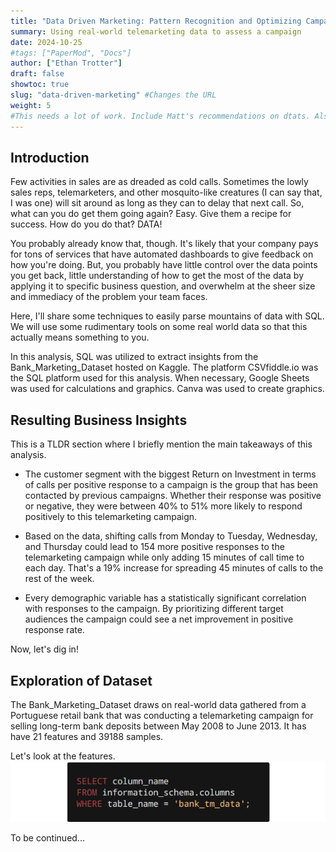 ```yaml
---
title: "Data Driven Marketing: Pattern Recognition and Optimizing Campaigns with SQL and Stats"
summary: Using real-world telemarketing data to assess a campaign
date: 2024-10-25
#tags: ["PaperMod", "Docs"]
author: ["Ethan Trotter"]
draft: false
showtoc: true
slug: "data-driven-marketing" #Changes the URL
weight: 5
#This needs a lot of work. Include Matt's recommendations on dtats. Also, look at Christine Jiang's feedback on data portfolios. Suggestion to myself: Do something like "Three statistical models, informed by real world data. So, I can get rid of the shit data
---
```


## Introduction

Few activities in sales are as dreaded as cold calls. Sometimes the lowly sales reps, telemarketers, and other mosquito-like creatures (I can say that, I was one) will sit around as long as they can to delay that next call. So, what can you do get them going again? Easy. Give them a recipe for success. How do you do that? DATA!

You probably already know that, though. It's likely that your company pays for tons of services that have automated dashboards to give feedback on how you're doing. But, you probably have little control over the data points you get back, little understanding of how to get the most of the data by applying it to specific business question, and overwhelm at the sheer size and immediacy of the problem your team faces.

Here, I'll share some techniques to easily parse mountains of data with SQL. We will use some rudimentary tools on some real world data so that this actually means something to you.

In this analysis, SQL was utilized to extract insights from the Bank_Marketing_Dataset hosted on Kaggle. The platform CSVfiddle.io was the SQL platform used for this analysis. When necessary, Google Sheets was used for calculations and graphics. Canva was used to create graphics.

## Resulting Business Insights

This is a TLDR section where I briefly mention the main takeaways of this analysis. 

- The customer segment with the biggest Return on Investment in terms of calls per positive response to a campaign is the group that has been contacted by previous campaigns. Whether their response was positive or negative, they were between 40% to 51% more likely to respond positively to this telemarketing campaign.

- Based on the data, shifting calls from Monday to Tuesday, Wednesday, and Thursday could lead to 154 more positive responses to the telemarketing campaign while only adding 15 minutes of call time to each day. That's a 19% increase for spreading 45 minutes of calls to the rest of the week.  

- Every demographic variable has a statistically significant correlation with responses to the campaign. By prioritizing different target audiences the campaign could see a net improvement in positive response rate. 

Now, let's dig in!

## Exploration of Dataset

The Bank_Marketing_Dataset draws on real-world data gathered from a Portuguese retail bank that was conducting a telemarketing campaign for selling long-term bank deposits between May 2008 to June 2013. It has have 21 features and 39188 samples. 

Let's look at the features.
![alt text](images/SQL_Query1.png)

To be continued...